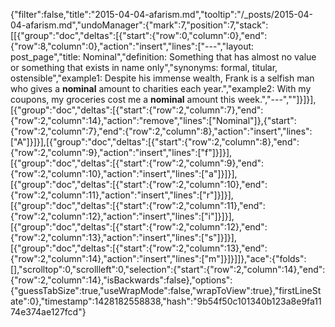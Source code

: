 {"filter":false,"title":"2015-04-04-afarism.md","tooltip":"/_posts/2015-04-04-afarism.md","undoManager":{"mark":7,"position":7,"stack":[[{"group":"doc","deltas":[{"start":{"row":0,"column":0},"end":{"row":8,"column":0},"action":"insert","lines":["---","layout: post_page","title: Nominal","definition: Something that has almost no value or something that exists in name only","synonyms:  formal, titular, ostensible","example1: Despite his immense wealth, Frank is a selfish man who gives a <strong>nominal</strong> amount to charities each year.","example2: With my coupons, my groceries cost me a <strong>nominal</strong> amount this week.","---",""]}]}],[{"group":"doc","deltas":[{"start":{"row":2,"column":7},"end":{"row":2,"column":14},"action":"remove","lines":["Nominal"]},{"start":{"row":2,"column":7},"end":{"row":2,"column":8},"action":"insert","lines":["A"]}]}],[{"group":"doc","deltas":[{"start":{"row":2,"column":8},"end":{"row":2,"column":9},"action":"insert","lines":["f"]}]}],[{"group":"doc","deltas":[{"start":{"row":2,"column":9},"end":{"row":2,"column":10},"action":"insert","lines":["a"]}]}],[{"group":"doc","deltas":[{"start":{"row":2,"column":10},"end":{"row":2,"column":11},"action":"insert","lines":["r"]}]}],[{"group":"doc","deltas":[{"start":{"row":2,"column":11},"end":{"row":2,"column":12},"action":"insert","lines":["i"]}]}],[{"group":"doc","deltas":[{"start":{"row":2,"column":12},"end":{"row":2,"column":13},"action":"insert","lines":["s"]}]}],[{"group":"doc","deltas":[{"start":{"row":2,"column":13},"end":{"row":2,"column":14},"action":"insert","lines":["m"]}]}]]},"ace":{"folds":[],"scrolltop":0,"scrollleft":0,"selection":{"start":{"row":2,"column":14},"end":{"row":2,"column":14},"isBackwards":false},"options":{"guessTabSize":true,"useWrapMode":false,"wrapToView":true},"firstLineState":0},"timestamp":1428182558838,"hash":"9b54f50c101340b123a8e9fa1174e374ae127fcd"}